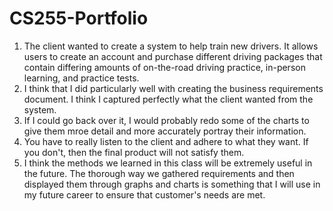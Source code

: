 # CS255-Portfolio

1. The client wanted to create a system to help train new drivers. It allows users to create an account and purchase different driving packages that contain differing amounts of on-the-road driving practice, in-person learning, and practice tests.
2. I think that I did particularly well with creating the business requirements document. I think I captured perfectly what the client wanted from the system.
3. If I could go back over it, I would probably redo some of the charts to give them mroe detail and more accurately portray their information.
4. You have to really listen to the client and adhere to what they want. If you don't, then the final product will not satisfy them.
5. I think the methods we learned in this class will be extremely useful in the future. The thorough way we gathered requirements and then displayed them through graphs and charts is something that I will use in my future career to ensure that customer's needs are met.
